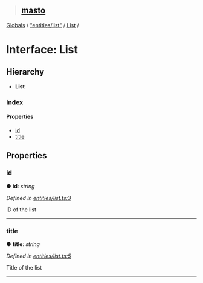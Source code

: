 > ## [masto](../README.md)

[Globals](../globals.md) / ["entities/list"](../modules/_entities_list_.md) / [List](_entities_list_.list.md) /

# Interface: List

## Hierarchy

* **List**

### Index

#### Properties

* [id](_entities_list_.list.md#id)
* [title](_entities_list_.list.md#title)

## Properties

###  id

● **id**: *string*

*Defined in [entities/list.ts:3](https://github.com/neet/masto.js/blob/3506035/src/entities/list.ts#L3)*

ID of the list

___

###  title

● **title**: *string*

*Defined in [entities/list.ts:5](https://github.com/neet/masto.js/blob/3506035/src/entities/list.ts#L5)*

Title of the list

___